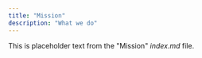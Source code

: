 ```yaml
---
title: "Mission"
description: "What we do"
---
```

This is placeholder text from the "Mission" _index.md_ file.
